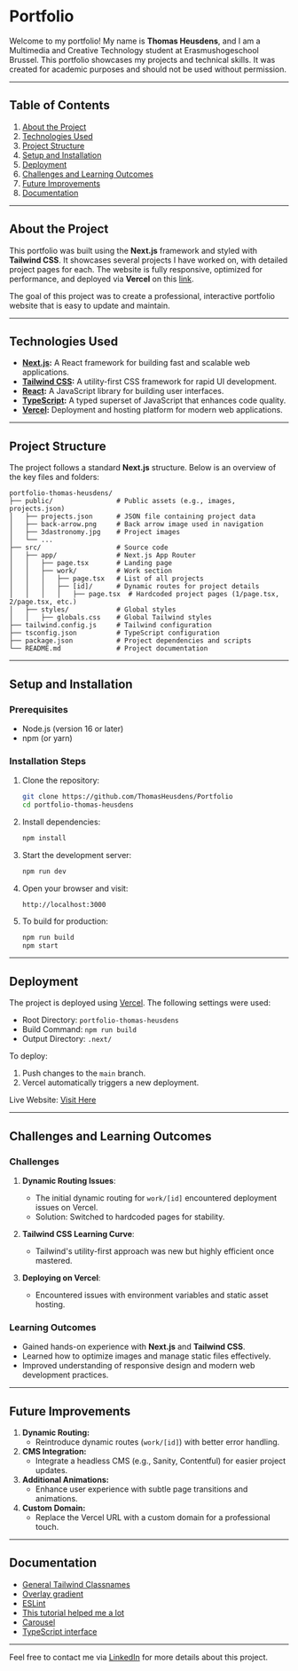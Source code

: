 # Portfolio

Welcome to my portfolio! My name is **Thomas Heusdens**, and I am a Multimedia and Creative Technology student at Erasmushogeschool Brussel. This portfolio showcases my projects and technical skills. It was created for academic purposes and should not be used without permission.

---

## Table of Contents
1. [About the Project](#about-the-project)
2. [Technologies Used](#technologies-used)
3. [Project Structure](#project-structure)
4. [Setup and Installation](#setup-and-installation)
5. [Deployment](#deployment)
6. [Challenges and Learning Outcomes](#challenges-and-learning-outcomes)
7. [Future Improvements](#future-improvements)
8. [Documentation](#documentation)

---

## About the Project

This portfolio was built using the **Next.js** framework and styled with **Tailwind CSS**. It showcases several projects I have worked on, with detailed project pages for each. The website is fully responsive, optimized for performance, and deployed via **Vercel** on this [link](https://portfolio-7blepee2o-thomasheusdens-projects.vercel.app/).

The goal of this project was to create a professional, interactive portfolio website that is easy to update and maintain.

---

## Technologies Used

- **[Next.js](https://nextjs.org/):** A React framework for building fast and scalable web applications.
- **[Tailwind CSS](https://tailwindcss.com/):** A utility-first CSS framework for rapid UI development.
- **[React](https://reactjs.org/):** A JavaScript library for building user interfaces.
- **[TypeScript](https://www.typescriptlang.org/):** A typed superset of JavaScript that enhances code quality.
- **[Vercel](https://vercel.com/):** Deployment and hosting platform for modern web applications.

---

## Project Structure

The project follows a standard **Next.js** structure. Below is an overview of the key files and folders:

```plaintext
portfolio-thomas-heusdens/
├── public/                # Public assets (e.g., images, projects.json)
│   ├── projects.json      # JSON file containing project data
│   ├── back-arrow.png     # Back arrow image used in navigation
│   ├── 3dastronomy.jpg    # Project images
│   └── ...
├── src/                   # Source code
│   ├── app/               # Next.js App Router
│   │   ├── page.tsx       # Landing page
│   │   ├── work/          # Work section
│   │   │   ├── page.tsx   # List of all projects
│   │   │   ├── [id]/      # Dynamic routes for project details
│   │   │   │   ├── page.tsx  # Hardcoded project pages (1/page.tsx, 2/page.tsx, etc.)
│   ├── styles/            # Global styles
│   │   ├── globals.css    # Global Tailwind styles
├── tailwind.config.js     # Tailwind configuration
├── tsconfig.json          # TypeScript configuration
├── package.json           # Project dependencies and scripts
└── README.md              # Project documentation
```

---

## Setup and Installation

### Prerequisites
- Node.js (version 16 or later)
- npm (or yarn)

### Installation Steps
1. Clone the repository:
   ```bash
   git clone https://github.com/ThomasHeusdens/Portfolio
   cd portfolio-thomas-heusdens
   ```

2. Install dependencies:
   ```bash
   npm install
   ```

3. Start the development server:
   ```bash
   npm run dev
   ```

4. Open your browser and visit:
   ```
   http://localhost:3000
   ```

5. To build for production:
   ```bash
   npm run build
   npm start
   ```

---

## Deployment

The project is deployed using [Vercel](https://vercel.com/). The following settings were used:
- Root Directory: `portfolio-thomas-heusdens`
- Build Command: `npm run build`
- Output Directory: `.next/`

To deploy:
1. Push changes to the `main` branch.
2. Vercel automatically triggers a new deployment.

Live Website: [Visit Here](https://portfolio-58oncqrff-thomasheusdens-projects.vercel.app/)

---

## Challenges and Learning Outcomes

### Challenges
1. **Dynamic Routing Issues**:
   - The initial dynamic routing for `work/[id]` encountered deployment issues on Vercel.
   - Solution: Switched to hardcoded pages for stability.

2. **Tailwind CSS Learning Curve**:
   - Tailwind's utility-first approach was new but highly efficient once mastered.

3. **Deploying on Vercel**:
   - Encountered issues with environment variables and static asset hosting.

### Learning Outcomes
- Gained hands-on experience with **Next.js** and **Tailwind CSS**.
- Learned how to optimize images and manage static files effectively.
- Improved understanding of responsive design and modern web development practices.

---

## Future Improvements
1. **Dynamic Routing:**
   - Reintroduce dynamic routes (`work/[id]`) with better error handling.
2. **CMS Integration:**
   - Integrate a headless CMS (e.g., Sanity, Contentful) for easier project updates.
3. **Additional Animations:**
   - Enhance user experience with subtle page transitions and animations.
4. **Custom Domain:**
   - Replace the Vercel URL with a custom domain for a professional touch.

---

## Documentation

- [General Tailwind Classnames](https://v2.tailwindcss.com/docs)
- [Overlay gradient](https://smarative.com/blog/how-to-apply-image-background-and-overlay-gradient-using-tailwind-css)
- [ESLint](https://eslint.org/docs/latest/use/command-line-interface)
- [This tutorial helped me a lot](https://www.freecodecamp.org/news/how-to-build-a-portfolio-site-with-nextjs-tailwindcss)
- [Carousel](https://www.npmjs.com/package/react-responsive-carousel)
- [TypeScript interface](https://www.webdevtutor.net/blog/typescript-interface-data-model)

---

Feel free to contact me via [LinkedIn](https://www.linkedin.com/in/thomas-heusdens-0bba19258/) for more details about this project.